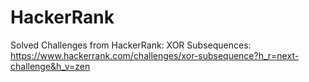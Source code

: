 # HackerRank
Solved Challenges from HackerRank:
XOR Subsequences: https://www.hackerrank.com/challenges/xor-subsequence?h_r=next-challenge&h_v=zen
